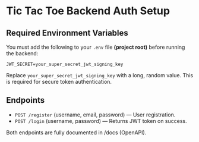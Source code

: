 # Tic Tac Toe Backend Auth Setup

## Required Environment Variables

You must add the following to your `.env` file **(project root)** before running the backend:

```
JWT_SECRET=your_super_secret_jwt_signing_key
```

Replace `your_super_secret_jwt_signing_key` with a long, random value. This is required for secure token authentication.

## Endpoints

- `POST /register` (username, email, password) — User registration.
- `POST /login` (username, password) — Returns JWT token on success.

Both endpoints are fully documented in /docs (OpenAPI).
